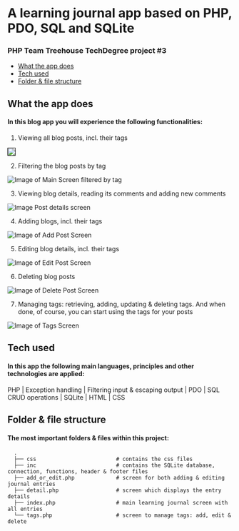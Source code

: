 # A learning journal app based on PHP, PDO, SQL and SQLite
### PHP Team Treehouse TechDegree project #3

- [What the app does](#what-the-app-does)
- [Tech used](#tech-used)
- [Folder & file structure](#folder--file-structure)

## What the app does
#### In this blog app you will experience the following functionalities:
1. Viewing all blog posts, incl. their tags

<!-- ![Image of Main Screen](screenshots/1-main-screen.png) -->
<img src="/screenshots/1-main-screen.png" style="border: 1px solid black" />

2. Filtering the blog posts by tag

![Image of Main Screen filtered by tag](screenshots/2-filtered-by-tag.png)

3. Viewing blog details, reading its comments and adding new comments

![Image Post details screen](screenshots/3-details-entry.png)

4. Adding blogs, incl. their tags

![Image of Add Post Screen](screenshots/4-add-entry.png)

5. Editing blog details, incl. their tags

![Image of Edit Post Screen](screenshots/5-edit-entry.png)

6. Deleting blog posts

![Image of Delete Post Screen](screenshots/6-delete-entry.png)

7. Managing tags: retrieving, adding, updating & deleting tags. And when done, of course, you can start using the tags for your posts

![Image of Tags Screen](screenshots/7-tags.png)

## Tech used
#### In this app the following main languages, principles and other technologies are applied:
PHP | Exception handling | Filtering input & escaping output | PDO | SQL CRUD operations | SQLite | HTML | CSS

## Folder & file structure
#### The most important folders & files within this project:

      .
      ├── css                         # contains the css files               
      ├── inc                         # contains the SQLite database, connection, functions, header & footer files
      ├── add_or_edit.php             # screen for both adding & editing journal entries
      ├── detail.php                  # screen which displays the entry details
      ├── index.php                   # main learning journal screen with all entries
      └── tags.php                    # screen to manage tags: add, edit & delete
